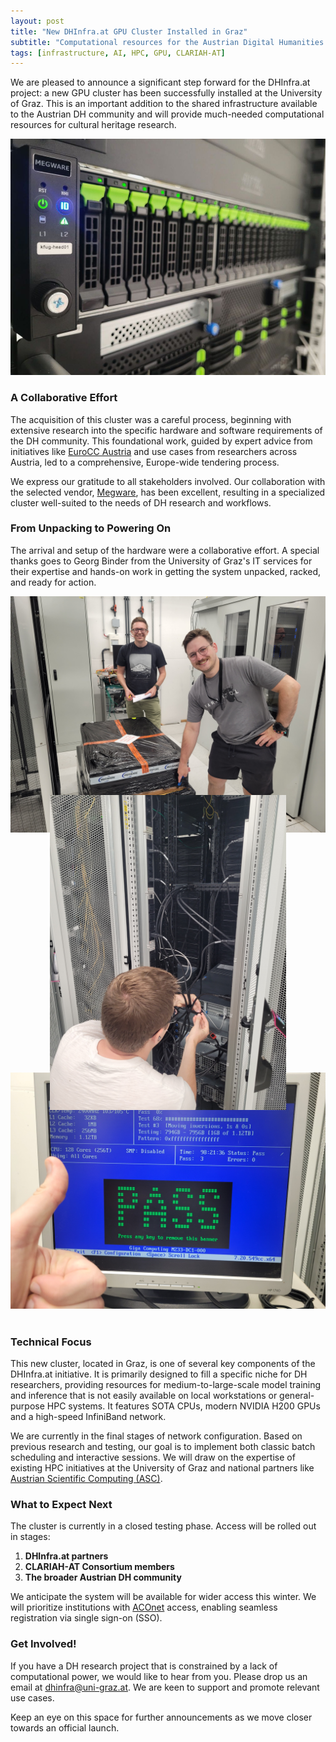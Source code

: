 ```yaml
---
layout: post
title: "New DHInfra.at GPU Cluster Installed in Graz"
subtitle: "Computational resources for the Austrian Digital Humanities community"
tags: [infrastructure, AI, HPC, GPU, CLARIAH-AT]
---
```


We are pleased to announce a significant step forward for the DHInfra.at project: a new GPU cluster has been successfully installed at the University of Graz. This is an important addition to the shared infrastructure available to the Austrian DH community and will provide much-needed computational resources for cultural heritage research.

![DHInfra.at GPU Cluster](/assets/img/posts/2025-08-28-graz-gpu-cluster-install/dhinfra-gpu-wide.jpg)

### A Collaborative Effort

The acquisition of this cluster was a careful process, beginning with extensive research into the specific hardware and software requirements of the DH community. This foundational work, guided by expert advice from initiatives like [EuroCC Austria](https://eurocc-austria.at/) and use cases from researchers across Austria, led to a comprehensive, Europe-wide tendering process.

We express our gratitude to all stakeholders involved. Our collaboration with the selected vendor, [Megware](https://www.megware.com/), has been excellent, resulting in a specialized cluster well-suited to the needs of DH research and workflows.

### From Unpacking to Powering On

The arrival and setup of the hardware were a collaborative effort. A special thanks goes to Georg Binder from the University of Graz's IT services for their expertise and hands-on work in getting the system unpacked, racked, and ready for action.

<div class="row">
    <div class="col-sm-4">
        <img src="/assets/img/posts/2025-08-28-graz-gpu-cluster-install/unpacking.jpg" class="img-responsive" alt="Unpacking the server components">
    </div>
    <div class="col-sm-4">
        <img src="/assets/img/posts/2025-08-28-graz-gpu-cluster-install/cable-mgmt.jpg" class="img-responsive" alt="Cable management in the server rack" style="transform: rotate(90deg);">
    </div>
    <div class="col-sm-4">
        <img src="/assets/img/posts/2025-08-28-graz-gpu-cluster-install/memtest-pass.jpg" class="img-responsive" alt="Successful memory test on the new hardware">
    </div>
</div>
<br>

### Technical Focus

This new cluster, located in Graz, is one of several key components of the DHInfra.at initiative. It is primarily designed to fill a specific niche for DH researchers, providing resources for medium-to-large-scale model training and inference that is not easily available on local workstations or general-purpose HPC systems. It features SOTA CPUs, modern NVIDIA H200 GPUs and a high-speed InfiniBand network.

We are currently in the final stages of network configuration. Based on previous research and testing, our goal is to implement both classic batch scheduling and interactive sessions. We will draw on the expertise of existing HPC initiatives at the University of Graz and national partners like [Austrian Scientific Computing (ASC)](https://asc.ac.at/).

### What to Expect Next

The cluster is currently in a closed testing phase. Access will be rolled out in stages:
1.  **DHInfra.at partners**
2.  **CLARIAH-AT Consortium members**
3.  **The broader Austrian DH community**

We anticipate the system will be available for wider access this winter. We will prioritize institutions with [ACOnet](https://www.aco.net/) access, enabling seamless registration via single sign-on (SSO).

### Get Involved!

If you have a DH research project that is constrained by a lack of computational power, we would like to hear from you. Please drop us an email at [dhinfra@uni-graz.at](mailto:dhinfra@uni-graz.at). We are keen to support and promote relevant use cases.

Keep an eye on this space for further announcements as we move closer towards an official launch.
